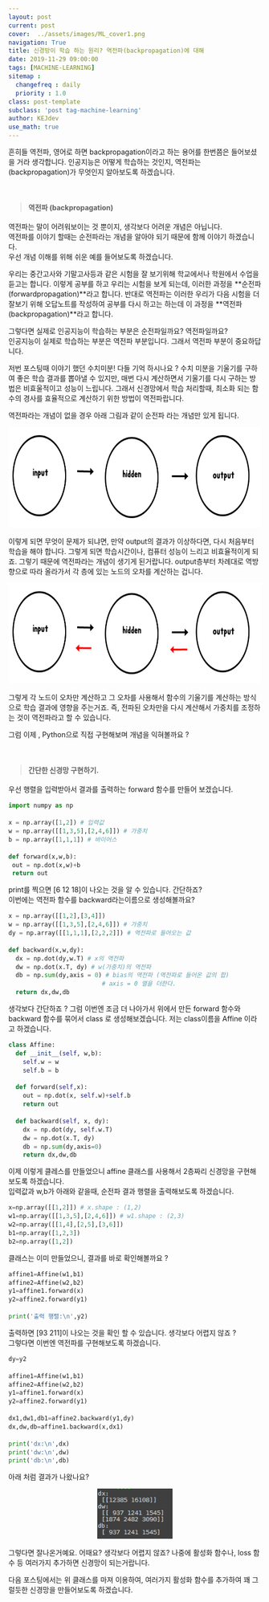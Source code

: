 ```yaml
---
layout: post
current: post
cover:  ../assets/images/ML_cover1.png
navigation: True
title: 신경망이 학습 하는 원리? 역전파(backpropagation)에 대해 
date: 2019-11-29 09:00:00
tags: [MACHINE-LEARNING]
sitemap :
  changefreq : daily
  priority : 1.0
class: post-template
subclass: 'post tag-machine-learning'
author: KEJdev
use_math: true
---  
```



흔히들 역전파, 영어로 하면 backpropagation이라고 하는 용어를 한번쯤은 들어보셨을 거라 생각합니다. 
인공지능은 어떻게 학습하는 것인지, 역전파는(backpropagation)가 무엇인지 알아보도록 하겠습니다.  

<br>


> #### 역전파 (backpropagation)

역전파는 말이 어려워보이는 것 뿐이지, 생각보다 어려운 개념은 아닙니다.  
역전파를 이야기 할때는 순전파라는 개념을 알아야 되기 때문에 함께 이야기 하겠습니다.   
우선 개념 이해를 위해 쉬운 예를 들어보도록 하겠습니다.  

우리는 중간고사와 기말고사등과 같은 시험을 잘 보기위해 학교에서나 학원에서 수업을 듣고는 합니다. 이렇게 공부를 하고 우리는 시험을 보게 되는데, 이러한 과정을 **순전파(forwardpropagation)**라고 합니다. 반대로 역전파는 이러한 우리가 다음 시험을 더 잘보기 위해 오답노트를 작성하여 공부를 다시 하고는 하는데 이 과정을 **역전파(backpropagation)**라고 합니다.    

그렇다면 실제로 인공지능이 학습하는 부분은 순전파일까요? 역전파일까요?  
인공지능이 실제로 학습하는 부분은 역전파 부분입니다. 그래서 역전파 부분이 중요하답니다.   

저번 포스팅때 이야기 했던 수치미분! 다들 기억 하시나요 ? 수치 미분을 기울기를 구하여 좋은 학습 결과를 뽑아낼 수 있지만, 매번 다시 계산하면서 기울기를 다시 구하는 방법은 비효울적이고 성능이 느립니다. 그래서 신경망에서 학습 처리할때, 최소화 되는 함수의 경사를 효율적으로 계산하기 위한 방법이 역전파랍니다.  
 
역전파라는 개념이 없을 경우 아래 그림과 같이 순전파 라는 개념만 있게 됩니다.  


<center><img src="../assets/images/ml8.png" width="800" height="200"></center>   


이렇게 되면 무엇이 문제가 되냐면, 만약 output의 결과가 이상하다면, 다시 처음부터 학습을 해야 합니다. 그렇게 되면 학습시간이나, 컴퓨터 성능이 느리고 비효율적이게 되죠. 그렇기 때문에 역전파라는 개념이 생기게 된거랍니다. output층부터 차례대로 역방향으로 따라 올라가서 각 층에 있는 노드의 오차를 계산하는 겁니다. 


<center><img src="../assets/images/ml9.png" width="800" height="200"></center>  


그렇게 각 노드이 오차만 계산하고 그 오차를 사용해서 함수의 기울기를 계산하는 방식으로 학습 결과에 영향을 주는거죠. 
즉, 전파된 오차만을 다시 계산해서 가중치를 조정하는 것이 역전파라고 할 수 있습니다.   

그럼 이제 , Python으로 직접 구현해보며 개념을 익혀볼까요 ?  

<br>  



> #### 간단한 신경망 구현하기.

우선 행렬을 입력받아서 결과를 출력하는 forward 함수를 만들어 보겠습니다.
 
 ```python
import numpy as np

x = np.array([1,2]) # 입력값 
w = np.array([[1,3,5],[2,4,6]]) # 가중치
b = np.array([1,1,1]) # 바이어스

def forward(x,w,b):
  out = np.dot(x,w)+b
  return out
```

print를 찍으면 [6 12 18]이 나오는 것을 알 수 있습니다. 간단하죠?    
이번에는 역전파 함수를 backward라는이름으로 생성해볼까요?  


```python 
x = np.array([[1,2],[3,4]])
w = np.array([[1,3,5],[2,4,6]]) # 가중치
dy = np.array([[1,1,1],[2,2,2]]) # 역전파로 들어오는 값

def backward(x,w,dy):
  dx = np.dot(dy,w.T) # x의 역전파
  dw = np.dot(x.T, dy) # w(가중치)의 역전파
  db = np.sum(dy,axis = 0) # bias의 역전파 (역전파로 들어온 값의 합)
                          # axis = 0 열을 더한다.
  return dx,dw,db
```

생각보다 간단하죠 ? 
그럼 이번엔 조금 더 나아가서 위에서 만든 forward 함수와 backward 함수를 묶어서 class 로 생성해보겠습니다. 저는 class이름을 Affine 이라고 하겠습니다.  


```python
class Affine:
  def __init__(self, w,b):
    self.w = w
    self.b = b

  def forward(self,x):
    out = np.dot(x, self.w)+self.b
    return out

  def backward(self, x, dy):
    dx = np.dot(dy, self.w.T)
    dw = np.dot(x.T, dy)
    db = np.sum(dy,axis=0)
    return dx,dw,db
```

이제 이렇게 클레스를 만들었으니 affine 클래스를 사용해서 2층짜리 신경망을 구현해보도록 하겠습니다.  
입력값과 w,b가 아래와 같을때, 순전파 결과 행렬을 출력해보도록 하겠습니다.   


```python
x=np.array([[1,2]]) # x.shape : (1,2)
w1=np.array([[1,3,5],[2,4,6]]) # w1.shape : (2,3)
w2=np.array([[1,4],[2,5],[3,6]])
b1=np.array([1,2,3])
b2=np.array([1,2])
```

클래스는 이미 만들었으니, 결과를 바로 확인해볼까요 ?  

```python
affine1=Affine(w1,b1)
affine2=Affine(w2,b2)
y1=affine1.forward(x)
y2=affine2.forward(y1)

print('출력 행렬:\n',y2)
```  

출력하면 [93 211]이 나오는 것을 확인 할 수 있습니다. 생각보다 어렵지 않죠 ?  
그렇다면 이번엔 역전파를 구현해보도록 하겠습니다.   

```python
dy=y2

affine1=Affine(w1,b1)
affine2=Affine(w2,b2)
y1=affine1.forward(x)
y2=affine2.forward(y1)

dx1,dw1,db1=affine2.backward(y1,dy)
dx,dw,db=affine1.backward(x,dx1)

print('dx:\n',dx)
print('dw:\n',dw)
print('db:\n',db)
```

아래 처럼 결과가 나왔나요?  

<center><img src="../assets/images/ml10.png" width="150" height="100"></center>  

그렇다면 잘나온거예요. 
어때요? 생각보다 어렵지 않죠? 나중에 활성화 함수나, loss 함수 등 여러가지 추가하면 신경망이 되는거랍니다.  


다음 포스팅에서는 위 클래스를 마져 이용하여, 여러가지 활성화 함수를 추가하여 꽤 그럴듯한 신경망을 만들어보도록 하겠습니다.  
















